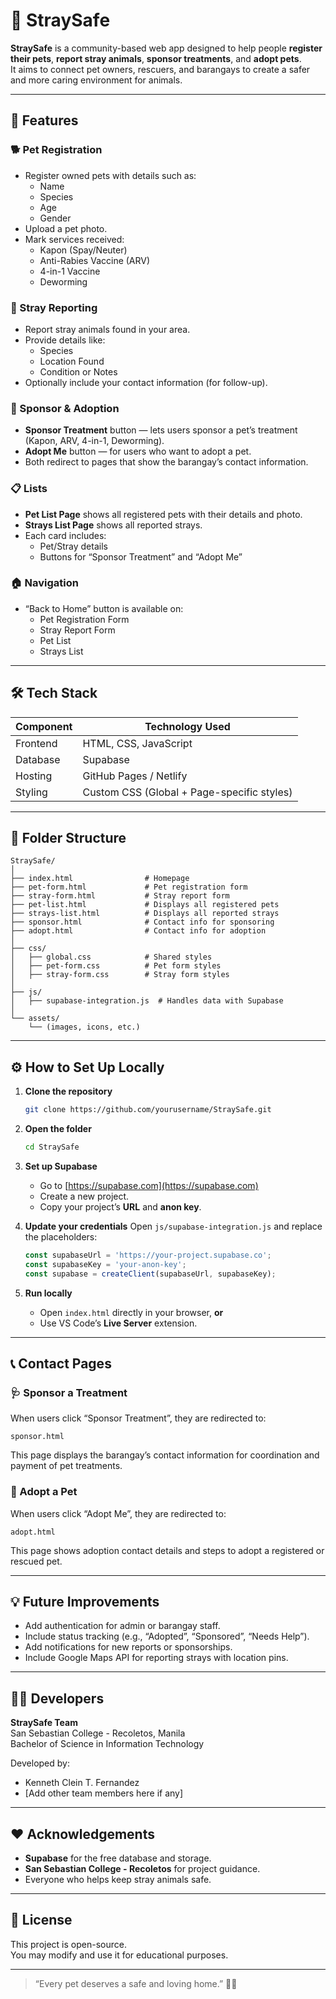 # 🐾 StraySafe

**StraySafe** is a community-based web app designed to help people **register their pets**, **report stray animals**, **sponsor treatments**, and **adopt pets**.  
It aims to connect pet owners, rescuers, and barangays to create a safer and more caring environment for animals.

---

## 🌟 Features

### 🐕 Pet Registration
- Register owned pets with details such as:
  - Name  
  - Species  
  - Age  
  - Gender  
- Upload a pet photo.  
- Mark services received:
  - Kapon (Spay/Neuter)
  - Anti-Rabies Vaccine (ARV)
  - 4-in-1 Vaccine
  - Deworming

### 🐾 Stray Reporting
- Report stray animals found in your area.
- Provide details like:
  - Species  
  - Location Found  
  - Condition or Notes  
- Optionally include your contact information (for follow-up).

### 💖 Sponsor & Adoption
- **Sponsor Treatment** button — lets users sponsor a pet’s treatment (Kapon, ARV, 4-in-1, Deworming).
- **Adopt Me** button — for users who want to adopt a pet.
- Both redirect to pages that show the barangay’s contact information.

### 📋 Lists
- **Pet List Page** shows all registered pets with their details and photo.
- **Strays List Page** shows all reported strays.
- Each card includes:
  - Pet/Stray details  
  - Buttons for “Sponsor Treatment” and “Adopt Me”

### 🏠 Navigation
- “Back to Home” button is available on:
  - Pet Registration Form  
  - Stray Report Form  
  - Pet List  
  - Strays List  

---

## 🛠️ Tech Stack

| Component | Technology Used |
|------------|----------------|
| Frontend | HTML, CSS, JavaScript |
| Database | Supabase |
| Hosting | GitHub Pages / Netlify |
| Styling | Custom CSS (Global + Page-specific styles) |

---

## 📁 Folder Structure

```
StraySafe/
│
├── index.html                # Homepage
├── pet-form.html             # Pet registration form
├── stray-form.html           # Stray report form
├── pet-list.html             # Displays all registered pets
├── strays-list.html          # Displays all reported strays
├── sponsor.html              # Contact info for sponsoring
├── adopt.html                # Contact info for adoption
│
├── css/
│   ├── global.css            # Shared styles
│   ├── pet-form.css          # Pet form styles
│   ├── stray-form.css        # Stray form styles
│
├── js/
│   ├── supabase-integration.js  # Handles data with Supabase
│
└── assets/
    └── (images, icons, etc.)
```

---

## ⚙️ How to Set Up Locally

1. **Clone the repository**
   ```bash
   git clone https://github.com/yourusername/StraySafe.git
   ```

2. **Open the folder**
   ```bash
   cd StraySafe
   ```

3. **Set up Supabase**
   - Go to [https://supabase.com](https://supabase.com)
   - Create a new project.
   - Copy your project’s **URL** and **anon key**.

4. **Update your credentials**
   Open `js/supabase-integration.js` and replace the placeholders:
   ```js
   const supabaseUrl = 'https://your-project.supabase.co';
   const supabaseKey = 'your-anon-key';
   const supabase = createClient(supabaseUrl, supabaseKey);
   ```

5. **Run locally**
   - Open `index.html` directly in your browser, **or**
   - Use VS Code’s **Live Server** extension.

---

## 📞 Contact Pages

### 🩺 Sponsor a Treatment
When users click “Sponsor Treatment”, they are redirected to:
```
sponsor.html
```
This page displays the barangay’s contact information for coordination and payment of pet treatments.

### 🏡 Adopt a Pet
When users click “Adopt Me”, they are redirected to:
```
adopt.html
```
This page shows adoption contact details and steps to adopt a registered or rescued pet.

---

## 💡 Future Improvements
- Add authentication for admin or barangay staff.
- Include status tracking (e.g., “Adopted”, “Sponsored”, “Needs Help”).
- Add notifications for new reports or sponsorships.
- Include Google Maps API for reporting strays with location pins.

---

## 🧑‍💻 Developers

**StraySafe Team**  
San Sebastian College - Recoletos, Manila  
Bachelor of Science in Information Technology  

Developed by:
- Kenneth Clein T. Fernandez  
- [Add other team members here if any]

---

## ❤️ Acknowledgements
- **Supabase** for the free database and storage.
- **San Sebastian College - Recoletos** for project guidance.
- Everyone who helps keep stray animals safe.

---

## 📜 License

This project is open-source.  
You may modify and use it for educational purposes.

---

> “Every pet deserves a safe and loving home.” 🐶🐱
